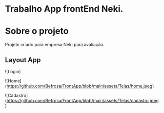 # Trabalho App frontEnd Neki.

# Sobre o projeto

Projeto criado para empresa Neki para avaliação. 

## Layout App

![Login] <img href=https://github.com/Befrosa/FrontApp/blob/main/assets/Telas/login.jpeg>

![Home] (https://github.com/Befrosa/FrontApp/blob/main/assets/Telas/home.jpeg)

![Cadastro] (https://github.com/Befrosa/FrontApp/blob/main/assets/Telas/cadastro.jpeg)
